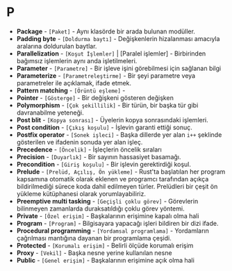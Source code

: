 # **P**

* **Package** - `[Paket]` - Aynı klasörde bir arada bulunan modüller.
* **Padding byte** - `[Doldurma baytı]` - Değişkenlerin hizalanması amacıyla aralarına doldurulan baytlar.
* **Parallelization** - `[Koşut İşlemler]` | [Paralel işlemler] - Birbirinden bağımsız işlemlerin aynı anda işletilmeleri.
* **Parameter** - `[Parametre]` - Bir işleve işini görebilmesi için sağlanan bilgi
* **Parameterize** - `[Parametreleştirme]` - Bir şeyi parametre veya parametreler ile açıklamak, ifade etmek.
* **Pattern matching** - `[Örüntü eşleme]` - 
* **Pointer** - `[Gösterge]` - Bir değişkeni gösteren değişken
* **Polymorphism** - `[Çok şekillilik]` - Bir türün, bir başka tür gibi davranabilme yeteneği.
* **Post blit** - `[Kopya sonrası]` - Üyelerin kopya sonrasındaki işlemleri.
* **Post condition** - `[Çıkış koşulu]` - İşlevin garanti ettiği sonuç.
* **Postfix operator** - `[Sonek işleci]` - Başka dillerde yer alan `i++` şeklinde gösterilen ve ifadenin sonuda yer alan işleç.
* **Precedence** - `[Öncelik]` - İşleçlerin öncelik sıraları
* **Precision** - `[Duyarlık]` - Bir sayının hassasiyet basamağı.
* **Precondition** - `[Giriş koşulu]` - Bir işlevin gerektirdiği koşul.
* **Prelude** - `[Prelüd, Açılış, Ön yükleme]` - Rust'ta başlatılan her program kapsamına otomatik olarak eklenen ve programcı tarafından açıkça bildirilmediği sürece koda dahil edilmeyen türler. Prelüdleri bir çeşit ön yükleme kütüphanesi olarak yorumlayabiliriz.
* **Preemptive multi tasking** - `[Geçişli çoklu görev]` - Görevlerin bilinmeyen zamanlarda duraksatıldığı çoklu görev yöntemi.
* **Private** - `[Özel erişim]` - Başkalarının erişimine kapalı olma hali
* **Program** - `[Program]` - Bilgisayara yapacağı işleri bildiren bir dizi ifade.
* **Procedural programming** - `[Yordamsal programlama]` - Yordamların çağrılması mantığına dayanan bir programlama çeşidi.
* **Protected** - `[Korumalı erişim]` - Belirli ölçüde korumalı erişim
* **Proxy** - `[Vekil]` - Başka nesne yerine kullanılan nesne
* **Public** - `[Genel erişim]` - Başkalarının erişimine açık olma hali
